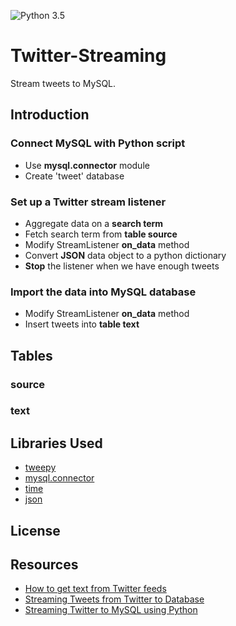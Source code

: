 ![Python 3.5](https://img.shields.io/badge/python-3.5-blue.svg)

# Twitter-Streaming
Stream tweets to MySQL. 

## Introduction
### **Connect MySQL with Python script**
* Use **mysql.connector** module
* Create 'tweet' database
### **Set up a Twitter stream listener**
* Aggregate data on a **search term**
* Fetch search term from **table source**
* Modify StreamListener **on_data** method
* Convert **JSON** data object to a python dictionary
* **Stop** the listener when we have enough tweets
### **Import the data into MySQL database**
* Modify StreamListener **on_data** method
* Insert tweets into **table text**

## Tables
### source

### text

## Libraries Used
* [tweepy](http://www.tweepy.org/)
* [mysql.connector](https://dev.mysql.com/downloads/connector/python/)
* [time](https://docs.python.org/3/library/time.html)
* [json](https://docs.python.org/3/library/json.html)

## License

## Resources
* [How to get text from Twitter feeds](http://www.tulane.edu/~howard/CompCultES/twitter.html)
* [Streaming Tweets from Twitter to Database](https://pythonprogramming.net/mysql-live-database-example-streaming-data/)
* [Streaming Twitter to MySQL using Python](http://miningthedetails.com/blog/python/TwitterStreamsPythonMySQL/)
